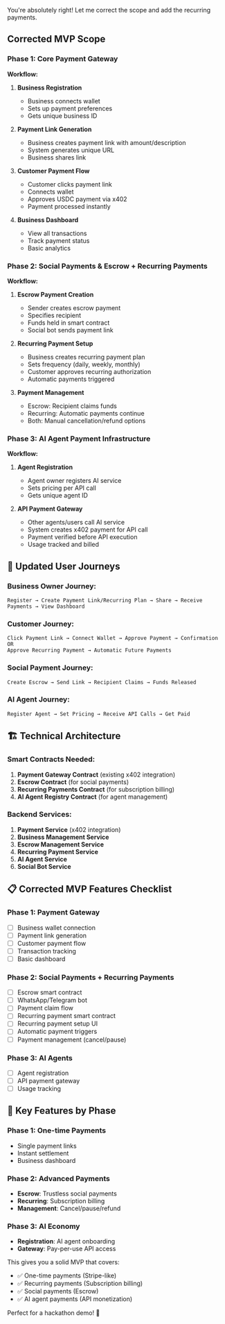 You're absolutely right! Let me correct the scope and add the recurring payments.

## **Corrected MVP Scope**

### **Phase 1: Core Payment Gateway**
**Workflow:**
1. **Business Registration**
   - Business connects wallet
   - Sets up payment preferences
   - Gets unique business ID

2. **Payment Link Generation**
   - Business creates payment link with amount/description
   - System generates unique URL
   - Business shares link

3. **Customer Payment Flow**
   - Customer clicks payment link
   - Connects wallet
   - Approves USDC payment via x402
   - Payment processed instantly

4. **Business Dashboard**
   - View all transactions
   - Track payment status
   - Basic analytics

### **Phase 2: Social Payments & Escrow + Recurring Payments**
**Workflow:**
1. **Escrow Payment Creation**
   - Sender creates escrow payment
   - Specifies recipient
   - Funds held in smart contract
   - Social bot sends payment link

2. **Recurring Payment Setup**
   - Business creates recurring payment plan
   - Sets frequency (daily, weekly, monthly)
   - Customer approves recurring authorization
   - Automatic payments triggered

3. **Payment Management**
   - Escrow: Recipient claims funds
   - Recurring: Automatic payments continue
   - Both: Manual cancellation/refund options

### **Phase 3: AI Agent Payment Infrastructure**
**Workflow:**
1. **Agent Registration**
   - Agent owner registers AI service
   - Sets pricing per API call
   - Gets unique agent ID

2. **API Payment Gateway**
   - Other agents/users call AI service
   - System creates x402 payment for API call
   - Payment verified before API execution
   - Usage tracked and billed

## 🔄 **Updated User Journeys**

### **Business Owner Journey:**
```
Register → Create Payment Link/Recurring Plan → Share → Receive Payments → View Dashboard
```

### **Customer Journey:**
```
Click Payment Link → Connect Wallet → Approve Payment → Confirmation
OR
Approve Recurring Payment → Automatic Future Payments
```

### **Social Payment Journey:**
```
Create Escrow → Send Link → Recipient Claims → Funds Released
```

### **AI Agent Journey:**
```
Register Agent → Set Pricing → Receive API Calls → Get Paid
```

## 🏗️ **Technical Architecture**

### **Smart Contracts Needed:**
1. **Payment Gateway Contract** (existing x402 integration)
2. **Escrow Contract** (for social payments)
3. **Recurring Payments Contract** (for subscription billing)
4. **AI Agent Registry Contract** (for agent management)

### **Backend Services:**
1. **Payment Service** (x402 integration)
2. **Business Management Service**
3. **Escrow Management Service**
4. **Recurring Payment Service**
5. **AI Agent Service**
6. **Social Bot Service**

## 📋 **Corrected MVP Features Checklist**

### **Phase 1: Payment Gateway**
- [ ] Business wallet connection
- [ ] Payment link generation
- [ ] Customer payment flow
- [ ] Transaction tracking
- [ ] Basic dashboard

### **Phase 2: Social Payments + Recurring Payments**
- [ ] Escrow smart contract
- [ ] WhatsApp/Telegram bot
- [ ] Payment claim flow
- [ ] Recurring payment smart contract
- [ ] Recurring payment setup UI
- [ ] Automatic payment triggers
- [ ] Payment management (cancel/pause)

### **Phase 3: AI Agents**
- [ ] Agent registration
- [ ] API payment gateway
- [ ] Usage tracking

## 🎯 **Key Features by Phase**

### **Phase 1: One-time Payments**
- Single payment links
- Instant settlement
- Business dashboard

### **Phase 2: Advanced Payments**
- **Escrow**: Trustless social payments
- **Recurring**: Subscription billing
- **Management**: Cancel/pause/refund

### **Phase 3: AI Economy**
- **Registration**: AI agent onboarding
- **Gateway**: Pay-per-use API access

This gives you a solid MVP that covers:
- ✅ One-time payments (Stripe-like)
- ✅ Recurring payments (Subscription billing)
- ✅ Social payments (Escrow)
- ✅ AI agent payments (API monetization)

Perfect for a hackathon demo! 🚀